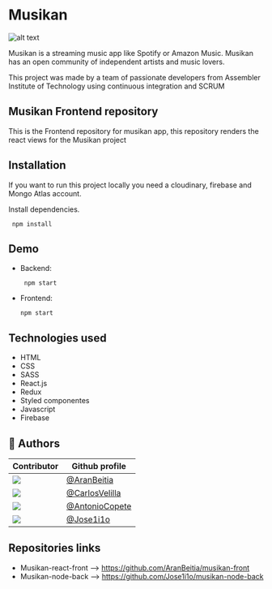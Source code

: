# Musikan 

![alt text](https://camo.githubusercontent.com/56a3449ba71fd514721fcfdabbd4872b011b298487fb893a3568d2237196b317/68747470733a2f2f7777772e6c696e6b706963747572652e636f6d2f712f6d6163486f6d652e706e67 "Musikan app")


Musikan is a streaming music app like Spotify or Amazon Music. Musikan has an open 
community of independent artists and music lovers.

This project was made by a team of passionate developers from Assembler Institute
of Technology using continuous integration and SCRUM

## Musikan Frontend repository
This is the Frontend repository for musikan app, this repository renders the react views
for the Musikan project


## Installation
If you want to run this project locally you need a cloudinary, 
firebase and Mongo Atlas account.

Install dependencies.
 ```http
  npm install
```
## Demo

- Backend:
    ```http
     npm start
     ```

- Frontend:
    ```http
    npm start
    ```
  
## Technologies used
- HTML
- CSS
- SASS
- React.js
- Redux
- Styled componentes
- Javascript
- Firebase

## 🔗 Authors
| Contributor | Github profile
| ------------------------| -----------------------------------------------------------------------|
| [![](https://avatars2.githubusercontent.com/u/12766483?s=90&v=4)](https://github.com/aranbeitia) | [@AranBeitia](https://www.github.com/AranBeitia) |
| [![](https://avatars.githubusercontent.com/u/68919264?s=90&v=4)](https://github.com/CarlosVelilla)|[@CarlosVelilla](https://github.com/CarlosVelilla) |
| [![](https://avatars2.githubusercontent.com/u/85640830?s=90&v=4)](https://github.com/AntonioCopete)|[@AntonioCopete](https://github.com/AntonioCopete) |
| [![](https://avatars.githubusercontent.com/u/78234738?s=90&v=4)](https://github.com/Jose1i1o)|[@Jose1i1o](https://github.com/Jose1i1o) |


## Repositories links

- Musikan-react-front --> https://github.com/AranBeitia/musikan-front
- Musikan-node-back --> https://github.com/Jose1i1o/musikan-node-back
